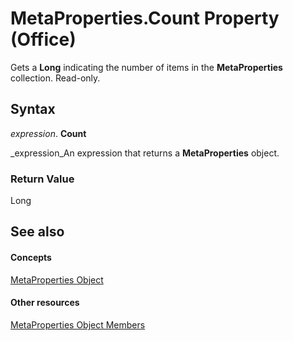 
# MetaProperties.Count Property (Office)

Gets a  **Long** indicating the number of items in the **MetaProperties** collection. Read-only.


## Syntax

 _expression_. **Count**

 _expression_An expression that returns a  **MetaProperties** object.


### Return Value

Long


## See also


#### Concepts


 [MetaProperties Object](957a6e06-3348-b180-3655-06ffbfb69e12.md)
#### Other resources


 [MetaProperties Object Members](0e2efa13-130c-59ad-07ee-8499f502064a.md)
